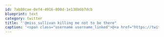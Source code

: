 ```yaml
---
id: 7ab80cae-0ef4-4916-800d-1e138b6b7dcb
blueprint: text
category: twitter
title: "'@miss_sullivan killing me not to be there"
caption: '<span class="username username_linked">@<a href="https://twitter.com/miss_sullivan" title="Meg Sullivan">miss_sullivan</a></span> killing me not to be there'
---
```

